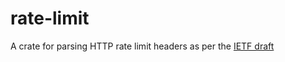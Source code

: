 # rate-limit

A crate for parsing HTTP rate limit headers as per the [IETF draft][draft]

[draft]: https://tools.ietf.org/id/draft-polli-ratelimit-headers-00.html
